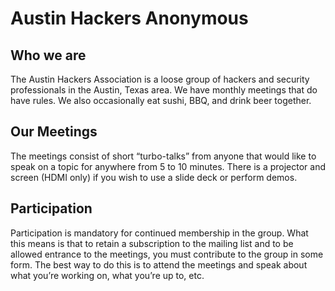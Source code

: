 # Austin Hackers Anonymous

## Who we are
The Austin Hackers Association is a loose group of hackers and security professionals in the Austin, Texas area. We have monthly meetings that do have rules. We also occasionally eat sushi, BBQ, and drink beer together.

## Our Meetings
The meetings consist of short “turbo-talks” from anyone that would like to speak on a topic for anywhere from 5 to 10 minutes. There is a projector and screen (HDMI only) if you wish to use a slide deck or perform demos.

## Participation
Participation is mandatory for continued membership in the group. What this means is that to retain a subscription to the mailing list and to be allowed entrance to the meetings, you must contribute to the group in some form. The best way to do this is to attend the meetings and speak about what you’re working on, what you’re up to, etc.

